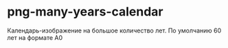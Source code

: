 # png-many-years-calendar
Календарь-изображение на большое количество лет. По умолчанию 60 лет на формате А0
